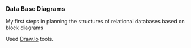 ### Data Base Diagrams ###
My first steps in planning the structures of relational databases based on block diagrams

Used [Draw.Io](https://app.diagrams.net/) tools.
